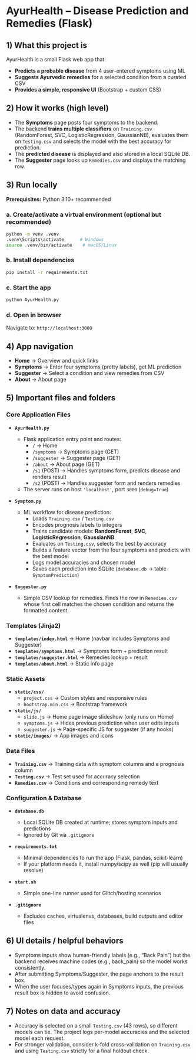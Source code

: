 # AyurHealth – Disease Prediction and Remedies (Flask)

## 1) What this project is
AyurHealth is a small Flask web app that:
- **Predicts a probable disease** from 4 user-entered symptoms using ML
- **Suggests Ayurvedic remedies** for a selected condition from a curated CSV
- **Provides a simple, responsive UI** (Bootstrap + custom CSS)

## 2) How it works (high level)
- The **Symptoms** page posts four symptoms to the backend.
- The backend **trains multiple classifiers** on `Training.csv` (RandomForest, SVC,
  LogisticRegression, GaussianNB), evaluates them on `Testing.csv` and
  selects the model with the best accuracy for prediction.
- The **predicted disease** is displayed and also stored in a local SQLite DB.
- The **Suggester** page looks up `Remedies.csv` and displays the matching row.

## 3) Run locally
**Prerequisites:** Python 3.10+ recommended

### a. Create/activate a virtual environment (optional but recommended)
```bash
python -m venv .venv
.venv\Scripts\activate      # Windows
source .venv/bin/activate    # macOS/Linux
```

### b. Install dependencies
```bash
pip install -r requirements.txt
```

### c. Start the app
```bash
python AyurHealth.py
```

### d. Open in browser
Navigate to: `http://localhost:3000`

## 4) App navigation
- **Home**      → Overview and quick links
- **Symptoms**  → Enter four symptoms (pretty labels), get ML prediction
- **Suggester** → Select a condition and view remedies from CSV
- **About**     → About page

## 5) Important files and folders

### Core Application Files
- **`AyurHealth.py`**
  - Flask application entry point and routes:
    - `/`           → Home
    - `/symptoms`   → Symptoms page (GET)
    - `/suggester`  → Suggester page (GET)
    - `/about`      → About page (GET)
    - `/s1` (POST)  → Handles symptoms form, predicts disease and renders result
    - `/s2` (POST)  → Handles suggester form and renders remedies
  - The server runs on host `'localhost'`, port `3000` (`debug=True`)

- **`Symptom.py`**
  - ML workflow for disease prediction:
    - Loads `Training.csv` / `Testing.csv`
    - Encodes prognosis labels to integers
    - Trains candidate models: **RandomForest**, **SVC**, **LogisticRegression**, **GaussianNB**
    - Evaluates on `Testing.csv`, selects the best by accuracy
    - Builds a feature vector from the four symptoms and predicts with the best model
    - Logs model accuracies and chosen model
    - Saves each prediction into SQLite (`database.db` → table `SymptomPrediction`)

- **`Suggester.py`**
  - Simple CSV lookup for remedies. Finds the row in `Remedies.csv` whose first cell
    matches the chosen condition and returns the formatted content.

### Templates (Jinja2)
- **`templates/index.html`**      → Home (navbar includes Symptoms and Suggester)
- **`templates/symptoms.html`**   → Symptoms form + prediction result
- **`templates/suggester.html`**  → Remedies lookup + result
- **`templates/about.html`**      → Static info page

### Static Assets
- **`static/css/`**
  - `project.css`         → Custom styles and responsive rules
  - `bootstrap.min.css`   → Bootstrap framework
- **`static/js/`**
  - `slide.js`            → Home page image slideshow (only runs on Home)
  - `symptoms.js`         → Hides previous prediction when user edits inputs
  - `suggester.js`        → Page-specific JS for suggester (if any hooks)
- **`static/images/`**    → App images and icons

### Data Files
- **`Training.csv`**  → Training data with symptom columns and a prognosis column
- **`Testing.csv`**   → Test set used for accuracy selection
- **`Remedies.csv`**  → Conditions and corresponding remedy text

### Configuration & Database
- **`database.db`**
  - Local SQLite DB created at runtime; stores symptom inputs and predictions
  - Ignored by Git via `.gitignore`

- **`requirements.txt`**
  - Minimal dependencies to run the app (Flask, pandas, scikit-learn)
  - If your platform needs it, install numpy/scipy as well (pip will usually resolve)

- **`start.sh`**
  - Simple one-line runner used for Glitch/hosting scenarios

- **`.gitignore`**
  - Excludes caches, virtualenvs, databases, build outputs and editor files

## 6) UI details / helpful behaviors
   - Symptoms inputs show human-friendly labels (e.g., “Back Pain”) but the backend
     receives machine codes (e.g., back_pain) so the model works consistently.
   - After submitting Symptoms/Suggester, the page anchors to the result box.
   - When the user focuses/types again in Symptoms inputs, the previous result box
     is hidden to avoid confusion.

## 7) Notes on data and accuracy
- Accuracy is selected on a small `Testing.csv` (43 rows), so different models can tie. The project logs per-model accuracies and the selected model each request.
- For stronger validation, consider k-fold cross-validation on `Training.csv` and using `Testing.csv` strictly for a final holdout check.

